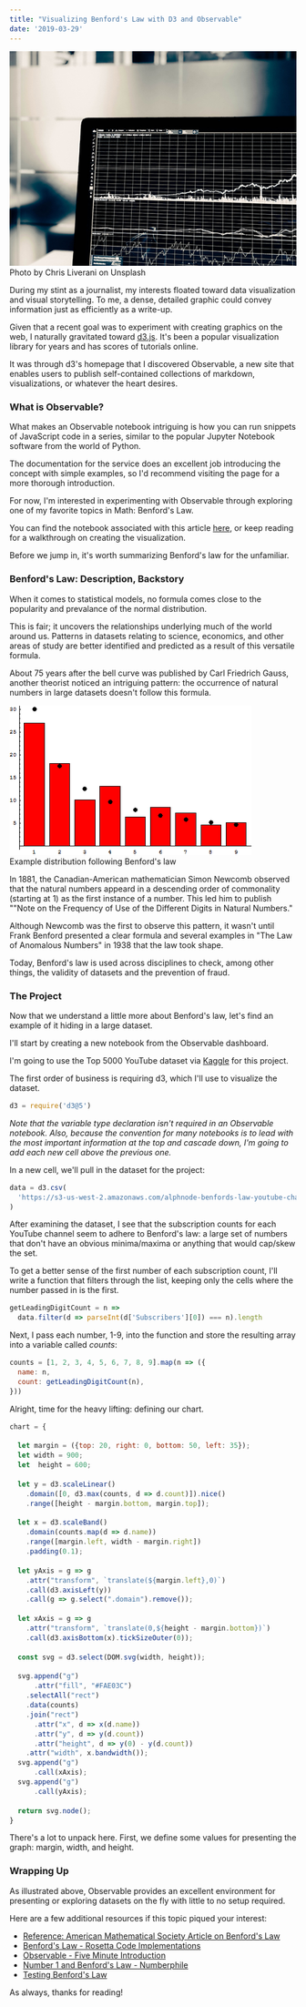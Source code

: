 ```yaml
---
title: "Visualizing Benford's Law with D3 and Observable"
date: '2019-03-29'
---
```


<div id="img-container">
<img id="stats-img" src="./images/stats.jpg">
<div class="src-container"><span class="source">Photo by Chris Liverani on Unsplash</span></div>
</div>

During my stint as a journalist, my interests floated toward data visualization and visual storytelling. To me, a dense, detailed graphic could convey information just as efficiently as a write-up.

Given that a recent goal was to experiment with creating graphics on the web, I naturally gravitated toward <a href="https://d3js.org/" target="_blank">d3.js</a>. It's been a popular visualization library for years and has scores of tutorials online.

It was through d3's homepage that I discovered Observable, a new site that enables users to publish self-contained collections of markdown, visualizations, or whatever the heart desires.

### What is Observable?

What makes an Observable notebook intriguing is how you can run snippets of JavaScript code in a series, similar to the popular Jupyter Notebook software from the world of Python.

The documentation for the service does an excellent job introducing the concept with simple examples, so I'd recommend visiting the page for a more thorough introduction.

For now, I'm interested in experimenting with Observable through exploring one of my favorite topics in Math: Benford's Law.

You can find the notebook associated with this article <a href="https://observablehq.com/@alephnode/benfords-law-top-5000-youtube-channels-edition" target="_blank">here</a>, or keep reading for a walkthrough on creating the visualization.

Before we jump in, it's worth summarizing Benford's law for the unfamiliar.

### Benford's Law: Description, Backstory

When it comes to statistical models, no formula comes close to the popularity and prevalance of the normal distribution.

This is fair; it uncovers the relationships underlying much of the world around us. Patterns in datasets relating to science, economics, and other areas of study are better identified and predicted as a result of this versatile formula.

About 75 years after the bell curve was published by Carl Friedrich Gauss, another theorist noticed an intriguing pattern: the occurrence of natural numbers in large datasets doesn't follow this formula.

<div id="img-container">
<img id="benford-img" src="./images/benford_example.png">
<div class="src-container"><span class="source">Example distribution following Benford's law</span></div>
</div>

In 1881, the Canadian-American mathematician Simon Newcomb observed that the natural numbers appeard in a descending order of commonality (starting at 1) as the first instance of a number. This led him to publish ""Note on the Frequency of Use of the Different Digits in Natural Numbers."

Although Newcomb was the first to observe this pattern, it wasn't until Frank Benford presented a clear formula and several examples in "The Law of Anomalous Numbers" in 1938 that the law took shape.

Today, Benford's law is used across disciplines to check, among other things, the validity of datasets and the prevention of fraud.

### The Project

Now that we understand a little more about Benford's law, let's find an example of it hiding in a large dataset.

I'll start by creating a new notebook from the Observable dashboard.

I'm going to use the Top 5000 YouTube dataset via <a href="https://www.kaggle.com/mdhrumil/top-5000-youtube-channels-data-from-socialblade" target="_blank">Kaggle</a> for this project.

The first order of business is requiring d3, which I'll use to visualize the dataset.

```javascript
d3 = require('d3@5')
```

_Note that the variable type declaration isn't required in an Observable notebook. Also, because the convention for many notebooks is to lead with the most important information at the top and cascade down, I'm going to add each new cell above the previous one._

In a new cell, we'll pull in the dataset for the project:

```javascript
data = d3.csv(
  'https://s3-us-west-2.amazonaws.com/alphnode-benfords-law-youtube-channel-stats/data.csv'
)
```

After examining the dataset, I see that the subscription counts for each YouTube channel seem to adhere to Benford's law: a large set of numbers that don't have an obvious minima/maxima or anything that would cap/skew the set.

To get a better sense of the first number of each subscription count, I'll write a function that filters through the list, keeping only the cells where the number passed in is the first.

```javascript
getLeadingDigitCount = n =>
  data.filter(d => parseInt(d['Subscribers'][0]) === n).length
```

Next, I pass each number, 1-9, into the function and store the resulting array into a variable called _counts_:

```javascript
counts = [1, 2, 3, 4, 5, 6, 7, 8, 9].map(n => ({
  name: n,
  count: getLeadingDigitCount(n),
}))
```

Alright, time for the heavy lifting: defining our chart.

```javascript
chart = {

  let margin = ({top: 20, right: 0, bottom: 50, left: 35});
  let width = 900;
  let  height = 600;

  let y = d3.scaleLinear()
    .domain([0, d3.max(counts, d => d.count)]).nice()
    .range([height - margin.bottom, margin.top]);

  let x = d3.scaleBand()
    .domain(counts.map(d => d.name))
    .range([margin.left, width - margin.right])
    .padding(0.1);

  let yAxis = g => g
    .attr("transform", `translate(${margin.left},0)`)
    .call(d3.axisLeft(y))
    .call(g => g.select(".domain").remove());

  let xAxis = g => g
    .attr("transform", `translate(0,${height - margin.bottom})`)
    .call(d3.axisBottom(x).tickSizeOuter(0));

  const svg = d3.select(DOM.svg(width, height));

  svg.append("g")
      .attr("fill", "#FAE03C")
    .selectAll("rect")
    .data(counts)
    .join("rect")
      .attr("x", d => x(d.name))
      .attr("y", d => y(d.count))
      .attr("height", d => y(0) - y(d.count))
    .attr("width", x.bandwidth());
  svg.append("g")
      .call(xAxis);
  svg.append("g")
      .call(yAxis);

  return svg.node();
}
```

There's a lot to unpack here. First, we define some values for presenting the graph: margin, width, and height.

### Wrapping Up

As illustrated above, Observable provides an excellent environment for presenting or exploring datasets on the fly with little to no setup required.

Here are a few additional resources if this topic piqued your interest:

- <a href="http://www.ams.org/publicoutreach/feature-column/fcarc-newcomb" target="_blank">Reference: American Mathematical Society Article on Benford's Law</a>
- <a href="https://rosettacode.org/wiki/Benford%27s_law" target="_blank">Benford's Law - Rosetta Code Implementations</a>
- <a href="https://observablehq.com/@observablehq/five-minute-introduction" target="_blank">Observable - Five Minute Introduction</a>
- <a href="https://www.youtube.com/watch?v=XXjlR2OK1kM" target="_blank">Number 1 and Benford's Law - Numberphile</a>
- <a href="http://testingbenfordslaw.com/" target="_blank">Testing Benford's Law</a>

As always, thanks for reading!
